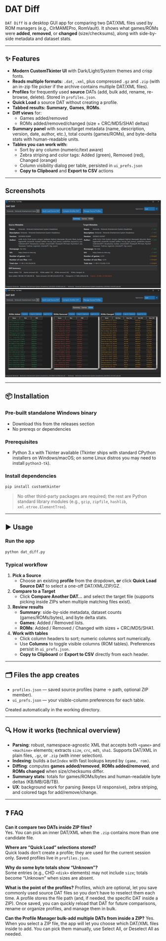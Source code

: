# DAT Diff

`DAT Diff` is a desktop GUI app for comparing two DAT/XML files used by ROM managers (e.g., ClrMAMEPro, RomVault). It shows what games/ROMs were **added**, **removed**, or **changed** (size/checksums), along with side-by-side metadata and dataset stats.

---

## ✨ Features

- **Modern CustomTkinter UI** with Dark/Light/System themes and crisp fonts.
- **Reads multiple formats:** `.dat`, `.xml`, plus compressed `.gz` and `.zip` (with an in-zip file picker if the archive contains multiple DAT/XML files).
- **Profiles** for frequently used **source** DATs (add, bulk add, rename, re-browse, delete). Stored in `profiles.json`.
- **Quick Load** a source DAT without creating a profile.
- **Tabbed results:** **Summary**, **Games**, **ROMs**.
- **Diff views** for:
  - Games added/removed
  - ROMs added/removed/changed (size + CRC/MD5/SHA1 deltas)
- **Summary panel** with source/target metadata (name, description, version, date, author, etc.), total counts (games/ROMs), and byte-delta stats with human-readable units.
- **Tables you can work with:**
  - Sort by any column (numeric/text aware)
  - Zebra striping and color tags: Added (green), Removed (red), Changed (orange)
  - Column visibility dialog per table, persisted in `ui_prefs.json`
  - **Copy to Clipboard** and **Export to CSV** actions

---
## Screenshots

![image](dat_diff_summary.png)
![image](dat_diff_roms.png)


---
## 📦 Installation

### Pre-built standalone Windows binary
- Download this from the releases section
- No prereqs or dependencies
  
### Prerequisites
- Python 3.x with Tkinter available (Tkinter ships with standard CPython installers on Windows/macOS; on some Linux distros you may need to install `python3-tk`).

### Install dependencies
```bash
pip install customtkinter
```

> No other third-party packages are required; the rest are Python standard library modules (e.g., `gzip`, `zipfile`, `hashlib`, `xml.etree.ElementTree`).

---

## ▶️ Usage

### Run the app
```bash
python dat_diff.py
```

### Typical workflow
1. **Pick a Source**  
   - Choose an existing **profile** from the dropdown, **or** click **Quick Load Source DAT** to select a one-off DAT/XML/ZIP/GZ.
2. **Compare to a Target**  
   - Click **Compare Another DAT…** and select the target file (supports picking inside ZIPs when multiple matching files exist).
3. **Review results**
   - **Summary**: side-by-side metadata, dataset counts (games/ROMs/bytes), and byte delta stats.
   - **Games**: Added / Removed lists.
   - **ROMs**: Added / Removed / Changed with sizes + CRC/MD5/SHA1.
4. **Work with tables**
   - Click column headers to sort; numeric columns sort numerically.
   - Use **Columns** to toggle visible columns (ROM tables). Preferences persist in `ui_prefs.json`.
   - **Copy to Clipboard** or **Export to CSV** directly from each header.

---

## 🗂️ Files the app creates

- `profiles.json` — saved source profiles (name → path, optional ZIP member).
- `ui_prefs.json` — your visible-column preferences for each table.

Created automatically in the working directory.

---

## 🔍 How it works (technical overview)

- **Parsing**: robust, namespace-agnostic XML that accepts both `<game>` and `<machine>` elements; extracts `size`, `crc`, `md5`, `sha1`. Supports DAT/XML in plain files, `.gz`, or `.zip` (with inner selection).
- **Indexing**: builds a `DatIndex` with fast lookups keyed by `(game, rom)`.
- **Diffing**: computes **games added/removed**, **ROMs added/removed**, and **ROMs changed** when size/checksums differ.
- **Summary stats**: totals for games/ROMs/bytes and human-readable byte deltas (KB/MB/GB/TB).
- **UX**: background work for parsing (keeps UI responsive), zebra striping, and colored tags for add/remove/change.

---

## ❓ FAQ

**Can it compare two DATs inside ZIP files?**  
Yes. You can pick an inner DAT/XML when the `.zip` contains more than one candidate file.

**Where are “Quick Load” selections stored?**  
Quick loads don’t create a profile; they are used for the current session only. Saved profiles live in `profiles.json`.

**Why do some byte totals show “Unknown”?**  
Some entries (e.g., CHD `<disk>` elements) may not include `size`; totals become “Unknown” when sizes are absent.

**What is the point of the profiles?**
Profiles, which are optional, let you save commonly used source DAT files so you don’t have to reselect them each time. A profile stores the file path (and, if needed, the specific DAT inside a ZIP). Once saved, you can quickly reload that DAT for future comparisons, rename or organize profiles, and manage them in bulk.

**Can the Profile Manager bulk-add multiple DATs from inside a ZIP?**
Yes. When you select a ZIP file, the app will let you choose which DAT/XML files inside to add. You can pick them manually, use Select All, or Deselect All as needed.
